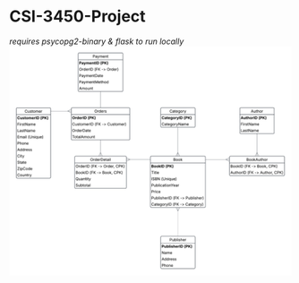# CSI-3450-Project
*requires psycopg2-binary & flask to run locally*
<br>
![Entity Relationship Diagram](/erd.png)
